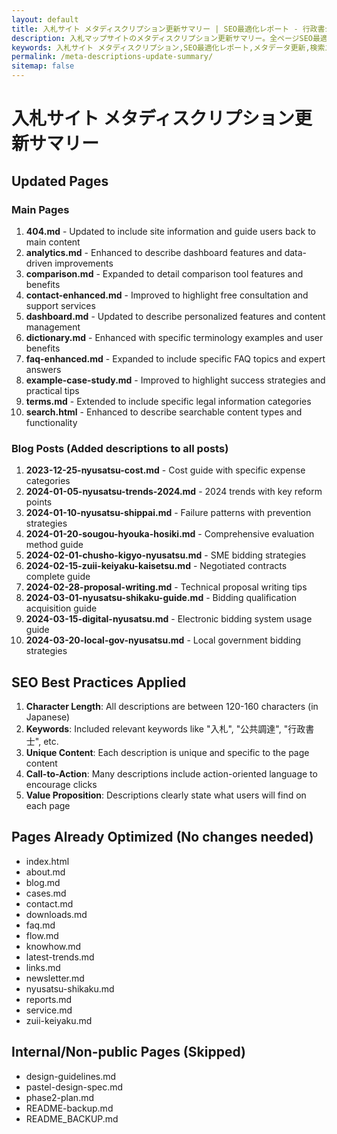 ```yaml
---
layout: default
title: 入札サイト メタディスクリプション更新サマリー | SEO最適化レポート - 行政書士法人ふらっと法務事務所
description: 入札マップサイトのメタディスクリプション更新サマリー。全ページSEO最適化・検索エンジン対策・メタデータ改善の詳細レポート。神奈川県大和市の行政書士法人ふらっと法務事務所。
keywords: 入札サイト メタディスクリプション,SEO最適化レポート,メタデータ更新,検索エンジン対策,サイトSEO改善,行政書士 SEO,神奈川県,大和市
permalink: /meta-descriptions-update-summary/
sitemap: false
---
```


# 入札サイト メタディスクリプション更新サマリー

## Updated Pages

### Main Pages
1. **404.md** - Updated to include site information and guide users back to main content
2. **analytics.md** - Enhanced to describe dashboard features and data-driven improvements
3. **comparison.md** - Expanded to detail comparison tool features and benefits
4. **contact-enhanced.md** - Improved to highlight free consultation and support services
5. **dashboard.md** - Updated to describe personalized features and content management
6. **dictionary.md** - Enhanced with specific terminology examples and user benefits
7. **faq-enhanced.md** - Expanded to include specific FAQ topics and expert answers
8. **example-case-study.md** - Improved to highlight success strategies and practical tips
9. **terms.md** - Extended to include specific legal information categories
10. **search.html** - Enhanced to describe searchable content types and functionality

### Blog Posts (Added descriptions to all posts)
1. **2023-12-25-nyusatsu-cost.md** - Cost guide with specific expense categories
2. **2024-01-05-nyusatsu-trends-2024.md** - 2024 trends with key reform points
3. **2024-01-10-nyusatsu-shippai.md** - Failure patterns with prevention strategies
4. **2024-01-20-sougou-hyouka-hosiki.md** - Comprehensive evaluation method guide
5. **2024-02-01-chusho-kigyo-nyusatsu.md** - SME bidding strategies
6. **2024-02-15-zuii-keiyaku-kaisetsu.md** - Negotiated contracts complete guide
7. **2024-02-28-proposal-writing.md** - Technical proposal writing tips
8. **2024-03-01-nyusatsu-shikaku-guide.md** - Bidding qualification acquisition guide
9. **2024-03-15-digital-nyusatsu.md** - Electronic bidding system usage guide
10. **2024-03-20-local-gov-nyusatsu.md** - Local government bidding strategies

## SEO Best Practices Applied

1. **Character Length**: All descriptions are between 120-160 characters (in Japanese)
2. **Keywords**: Included relevant keywords like "入札", "公共調達", "行政書士", etc.
3. **Unique Content**: Each description is unique and specific to the page content
4. **Call-to-Action**: Many descriptions include action-oriented language to encourage clicks
5. **Value Proposition**: Descriptions clearly state what users will find on each page

## Pages Already Optimized (No changes needed)
- index.html
- about.md
- blog.md
- cases.md
- contact.md
- downloads.md
- faq.md
- flow.md
- knowhow.md
- latest-trends.md
- links.md
- newsletter.md
- nyusatsu-shikaku.md
- reports.md
- service.md
- zuii-keiyaku.md

## Internal/Non-public Pages (Skipped)
- design-guidelines.md
- pastel-design-spec.md
- phase2-plan.md
- README-backup.md
- README_BACKUP.md